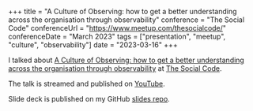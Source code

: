 +++
title =  "A Culture of Observing: how to get a better understanding across the organisation through observability"
conference = "The Social Code"
conferenceUrl = "https://www.meetup.com/thesocialcode/"
conferenceDate = "March 2023"
tags = ["presentation", "meetup", "culture", "observability"]
date = "2023-03-16"
+++

I talked about [A Culture of Observing: how to get a better understanding across the organisation through observability](https://www.meetup.com/thesocialcode/events/290890958/) at [The Social Code](https://www.meetup.com/thesocialcode/).

The talk is streamed and published on [YouTube](https://www.youtube.com/live/ZQ5NLavXCeI?feature=share&t=4476).

Slide deck is published on my GitHub [slides repo](https://github.com/Apostolos-Daniel/slides/blob/main/2023-March-social-code-meetup/A%20culture%20of%20observing.pdf).
